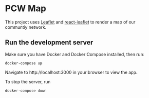# PCW Map

This project uses [Leaflet](https://leafletjs.com/) and [react-leaflet](https://react-leaflet.js.org/) to render a map of our communtiy network.

## Run the development server

Make sure you have Docker and Docker Compose installed, then run:

```
docker-compose up
```

Navigate to http://localhost:3000 in your browser to view the app.

To stop the server, run

```
docker-compose down
```